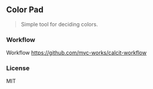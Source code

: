 
Color Pad
----

> Simple tool for deciding colors.

### Workflow

Workflow https://github.com/mvc-works/calcit-workflow

### License

MIT
